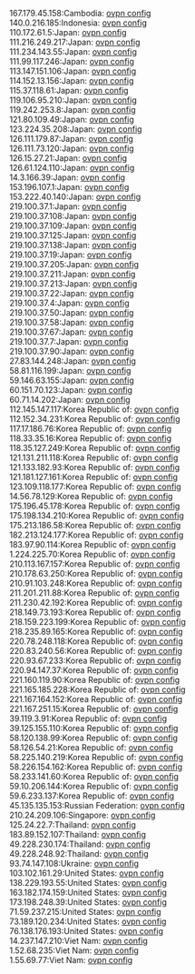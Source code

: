 167.179.45.158:Cambodia: [ovpn config](vpn/167_179_45_158.ovpn)  
140.0.216.185:Indonesia: [ovpn config](vpn/140_0_216_185.ovpn)  
110.172.61.5:Japan: [ovpn config](vpn/110_172_61_5.ovpn)  
111.216.249.217:Japan: [ovpn config](vpn/111_216_249_217.ovpn)  
111.234.143.55:Japan: [ovpn config](vpn/111_234_143_55.ovpn)  
111.99.117.246:Japan: [ovpn config](vpn/111_99_117_246.ovpn)  
113.147.151.106:Japan: [ovpn config](vpn/113_147_151_106.ovpn)  
114.152.13.156:Japan: [ovpn config](vpn/114_152_13_156.ovpn)  
115.37.118.61:Japan: [ovpn config](vpn/115_37_118_61.ovpn)  
119.106.95.210:Japan: [ovpn config](vpn/119_106_95_210.ovpn)  
119.242.253.8:Japan: [ovpn config](vpn/119_242_253_8.ovpn)  
121.80.109.49:Japan: [ovpn config](vpn/121_80_109_49.ovpn)  
123.224.35.208:Japan: [ovpn config](vpn/123_224_35_208.ovpn)  
126.111.179.87:Japan: [ovpn config](vpn/126_111_179_87.ovpn)  
126.111.73.120:Japan: [ovpn config](vpn/126_111_73_120.ovpn)  
126.15.27.21:Japan: [ovpn config](vpn/126_15_27_21.ovpn)  
126.61.124.110:Japan: [ovpn config](vpn/126_61_124_110.ovpn)  
14.3.166.39:Japan: [ovpn config](vpn/14_3_166_39.ovpn)  
153.196.107.1:Japan: [ovpn config](vpn/153_196_107_1.ovpn)  
153.222.40.140:Japan: [ovpn config](vpn/153_222_40_140.ovpn)  
219.100.37.1:Japan: [ovpn config](vpn/219_100_37_1.ovpn)  
219.100.37.108:Japan: [ovpn config](vpn/219_100_37_108.ovpn)  
219.100.37.109:Japan: [ovpn config](vpn/219_100_37_109.ovpn)  
219.100.37.125:Japan: [ovpn config](vpn/219_100_37_125.ovpn)  
219.100.37.138:Japan: [ovpn config](vpn/219_100_37_138.ovpn)  
219.100.37.19:Japan: [ovpn config](vpn/219_100_37_19.ovpn)  
219.100.37.205:Japan: [ovpn config](vpn/219_100_37_205.ovpn)  
219.100.37.211:Japan: [ovpn config](vpn/219_100_37_211.ovpn)  
219.100.37.213:Japan: [ovpn config](vpn/219_100_37_213.ovpn)  
219.100.37.22:Japan: [ovpn config](vpn/219_100_37_22.ovpn)  
219.100.37.4:Japan: [ovpn config](vpn/219_100_37_4.ovpn)  
219.100.37.50:Japan: [ovpn config](vpn/219_100_37_50.ovpn)  
219.100.37.58:Japan: [ovpn config](vpn/219_100_37_58.ovpn)  
219.100.37.67:Japan: [ovpn config](vpn/219_100_37_67.ovpn)  
219.100.37.7:Japan: [ovpn config](vpn/219_100_37_7.ovpn)  
219.100.37.90:Japan: [ovpn config](vpn/219_100_37_90.ovpn)  
27.83.144.248:Japan: [ovpn config](vpn/27_83_144_248.ovpn)  
58.81.116.199:Japan: [ovpn config](vpn/58_81_116_199.ovpn)  
59.146.63.155:Japan: [ovpn config](vpn/59_146_63_155.ovpn)  
60.151.70.123:Japan: [ovpn config](vpn/60_151_70_123.ovpn)  
60.71.14.202:Japan: [ovpn config](vpn/60_71_14_202.ovpn)  
112.145.147.117:Korea Republic of: [ovpn config](vpn/112_145_147_117.ovpn)  
112.152.34.231:Korea Republic of: [ovpn config](vpn/112_152_34_231.ovpn)  
117.17.186.76:Korea Republic of: [ovpn config](vpn/117_17_186_76.ovpn)  
118.33.35.16:Korea Republic of: [ovpn config](vpn/118_33_35_16.ovpn)  
118.35.127.249:Korea Republic of: [ovpn config](vpn/118_35_127_249.ovpn)  
121.131.211.118:Korea Republic of: [ovpn config](vpn/121_131_211_118.ovpn)  
121.133.182.93:Korea Republic of: [ovpn config](vpn/121_133_182_93.ovpn)  
121.181.127.161:Korea Republic of: [ovpn config](vpn/121_181_127_161.ovpn)  
123.109.118.177:Korea Republic of: [ovpn config](vpn/123_109_118_177.ovpn)  
14.56.78.129:Korea Republic of: [ovpn config](vpn/14_56_78_129.ovpn)  
175.196.45.178:Korea Republic of: [ovpn config](vpn/175_196_45_178.ovpn)  
175.198.134.210:Korea Republic of: [ovpn config](vpn/175_198_134_210.ovpn)  
175.213.186.58:Korea Republic of: [ovpn config](vpn/175_213_186_58.ovpn)  
182.213.124.177:Korea Republic of: [ovpn config](vpn/182_213_124_177.ovpn)  
183.97.90.114:Korea Republic of: [ovpn config](vpn/183_97_90_114.ovpn)  
1.224.225.70:Korea Republic of: [ovpn config](vpn/1_224_225_70.ovpn)  
210.113.167.157:Korea Republic of: [ovpn config](vpn/210_113_167_157.ovpn)  
210.178.63.250:Korea Republic of: [ovpn config](vpn/210_178_63_250.ovpn)  
210.91.103.248:Korea Republic of: [ovpn config](vpn/210_91_103_248.ovpn)  
211.201.211.88:Korea Republic of: [ovpn config](vpn/211_201_211_88.ovpn)  
211.230.42.192:Korea Republic of: [ovpn config](vpn/211_230_42_192.ovpn)  
218.149.73.193:Korea Republic of: [ovpn config](vpn/218_149_73_193.ovpn)  
218.159.223.199:Korea Republic of: [ovpn config](vpn/218_159_223_199.ovpn)  
218.235.89.165:Korea Republic of: [ovpn config](vpn/218_235_89_165.ovpn)  
220.78.248.118:Korea Republic of: [ovpn config](vpn/220_78_248_118.ovpn)  
220.83.240.56:Korea Republic of: [ovpn config](vpn/220_83_240_56.ovpn)  
220.93.67.233:Korea Republic of: [ovpn config](vpn/220_93_67_233.ovpn)  
220.94.147.37:Korea Republic of: [ovpn config](vpn/220_94_147_37.ovpn)  
221.160.119.90:Korea Republic of: [ovpn config](vpn/221_160_119_90.ovpn)  
221.165.185.228:Korea Republic of: [ovpn config](vpn/221_165_185_228.ovpn)  
221.167.164.152:Korea Republic of: [ovpn config](vpn/221_167_164_152.ovpn)  
221.167.251.15:Korea Republic of: [ovpn config](vpn/221_167_251_15.ovpn)  
39.119.3.91:Korea Republic of: [ovpn config](vpn/39_119_3_91.ovpn)  
39.125.155.110:Korea Republic of: [ovpn config](vpn/39_125_155_110.ovpn)  
58.120.138.99:Korea Republic of: [ovpn config](vpn/58_120_138_99.ovpn)  
58.126.54.21:Korea Republic of: [ovpn config](vpn/58_126_54_21.ovpn)  
58.225.140.219:Korea Republic of: [ovpn config](vpn/58_225_140_219.ovpn)  
58.226.154.162:Korea Republic of: [ovpn config](vpn/58_226_154_162.ovpn)  
58.233.141.60:Korea Republic of: [ovpn config](vpn/58_233_141_60.ovpn)  
59.10.206.144:Korea Republic of: [ovpn config](vpn/59_10_206_144.ovpn)  
59.6.233.137:Korea Republic of: [ovpn config](vpn/59_6_233_137.ovpn)  
45.135.135.153:Russian Federation: [ovpn config](vpn/45_135_135_153.ovpn)  
210.24.209.106:Singapore: [ovpn config](vpn/210_24_209_106.ovpn)  
125.24.22.7:Thailand: [ovpn config](vpn/125_24_22_7.ovpn)  
183.89.152.107:Thailand: [ovpn config](vpn/183_89_152_107.ovpn)  
49.228.230.174:Thailand: [ovpn config](vpn/49_228_230_174.ovpn)  
49.228.248.92:Thailand: [ovpn config](vpn/49_228_248_92.ovpn)  
93.74.147.108:Ukraine: [ovpn config](vpn/93_74_147_108.ovpn)  
103.102.161.29:United States: [ovpn config](vpn/103_102_161_29.ovpn)  
138.229.193.55:United States: [ovpn config](vpn/138_229_193_55.ovpn)  
163.182.174.159:United States: [ovpn config](vpn/163_182_174_159.ovpn)  
173.198.248.39:United States: [ovpn config](vpn/173_198_248_39.ovpn)  
71.59.237.215:United States: [ovpn config](vpn/71_59_237_215.ovpn)  
73.189.120.234:United States: [ovpn config](vpn/73_189_120_234.ovpn)  
76.138.176.193:United States: [ovpn config](vpn/76_138_176_193.ovpn)  
14.237.147.210:Viet Nam: [ovpn config](vpn/14_237_147_210.ovpn)  
1.52.68.235:Viet Nam: [ovpn config](vpn/1_52_68_235.ovpn)  
1.55.69.77:Viet Nam: [ovpn config](vpn/1_55_69_77.ovpn)  
